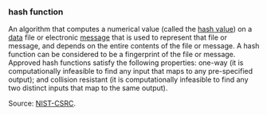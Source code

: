### hash function

<p class="c8"><span>An algorithm that computes a numerical value (called the </span><span class="c2"><a class="c3" href="#h.otz98gjrt2s">hash value</a></span><span>) on a </span><span class="c2"><a class="c3" href="#h.o783ayrrkc6g">data</a></span><span>&nbsp;file or electronic </span><span class="c2"><a class="c3" href="#h.bge7ubygwk2q">message</a></span><span>&nbsp;that is used to represent that file or message, and depends on the entire contents of the file or message. A hash function can be considered to be a fingerprint of the file or message. Approved hash functions satisfy the following properties: </span><span class="c23">one-way</span><span>&nbsp;(it is computationally infeasible to find any input that maps to any pre-specified output); and </span><span class="c23">collision resistant</span><span class="c0">&nbsp;(it is computationally infeasible to find any two distinct inputs that map to the same output).</span></p><p class="c8"><span>Source: </span><span class="c2"><a class="c3" href="https://www.google.com/url?q=https://csrc.nist.gov/glossary/term/hash_function&amp;sa=D&amp;source=editors&amp;ust=1706779842693715&amp;usg=AOvVaw0XKsS3Msmlyxbuj8B7w81b">NIST-CSRC</a></span><span class="c0">.</span></p>